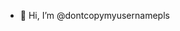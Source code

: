 - 👋 Hi, I’m @dontcopymyusernamepls
  
<!---
dontcopymyusernamepls/dontcopymyusernamepls is a ✨ special ✨ repository because its `README.md` (this file) appears on your GitHub profile.
You can click the Preview link to take a look at your changes.
--->
